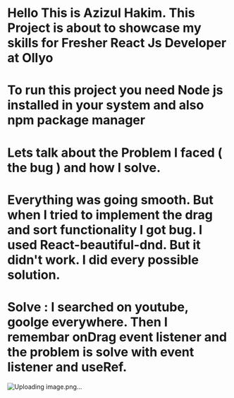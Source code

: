# Hello This is Azizul Hakim. This Project is about to showcase my skills for Fresher React Js Developer at Ollyo
# To run this project you need Node js installed in your system and also npm package manager
# Lets talk about the Problem I faced ( the bug ) and how I solve.
# Everything was going smooth. But when I tried to implement the drag and sort functionality I got bug. I used React-beautiful-dnd. But it didn't work. I did every possible solution.

# Solve : I searched on youtube, goolge everywhere. Then I remembar onDrag event listener and the problem is solve with event listener and useRef.

![Uploading image.png…]()

